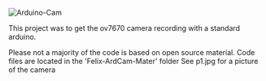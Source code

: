 ![Arduino-Cam](https://user-images.githubusercontent.com/35469554/35025719-4f3a4a70-fb04-11e7-803b-4f9218bd3165.jpg)

This project was to get the ov7670 camera recording with a standard arduino.

Please not a majority of the code is based on open source material.
Code files are located in the 'Felix-ArdCam-Mater' folder
See p1.jpg for a picture of the camera